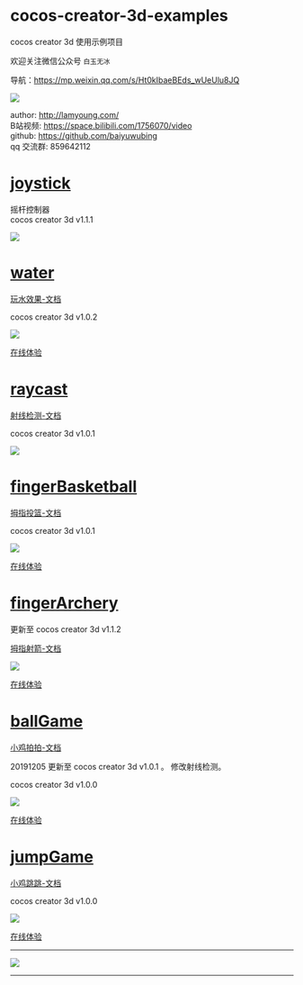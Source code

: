 # cocos-creator-3d-examples

cocos creator 3d 使用示例项目

欢迎关注微信公众号 `白玉无冰`  

导航：https://mp.weixin.qq.com/s/Ht0kIbaeBEds_wUeUlu8JQ

![](./img/about.jpg)  


author: http://lamyoung.com/  
B站视频: https://space.bilibili.com/1756070/video  
github: https://github.com/baiyuwubing  
qq 交流群: 859642112  


# [joystick](./joystick)

摇杆控制器  
cocos creator 3d v1.1.1    

![](./img/joystick.gif)



# [water](./water)

[玩水效果-文档](https://mp.weixin.qq.com/s/-5FSWg4YuGgqwv3L9tQ2dA)

cocos creator 3d v1.0.2  

![](./img/water.gif)

[在线体验](http://lamyoung.gitee.io/web/water)

# [raycast](./raycast)

[射线检测-文档](https://mp.weixin.qq.com/s/ATbpJNKromv17ke1cWgDDw)

cocos creator 3d v1.0.1  

![](./img/raycast.gif)


# [fingerBasketball](./fingerBasketball)

[拇指投篮-文档](https://mp.weixin.qq.com/s/VsbNtTL64J0xHIlhMUHCcQ)

cocos creator 3d v1.0.1  

![](./img/fingerBasketball.gif)

[在线体验](http://lamyoung.gitee.io/web/fingerBasketball)


# [fingerArchery](./fingerArchery)

更新至 cocos creator 3d v1.1.2  

[拇指射箭-文档](https://mp.weixin.qq.com/s/ISsxM411netkEWLKi4v7XA)

<!-- cocos creator 3d v1.0.0   -->

![](./img/fingerArchery.gif)

[在线体验](http://lamyoung.gitee.io/web/fingerArchery)


# [ballGame](./ballGame)

[小鸡拍拍-文档](https://mp.weixin.qq.com/s/sq_6PitkkHgDAj5bm1noPQ)

20191205 更新至 cocos creator 3d v1.0.1 。 修改射线检测。

cocos creator 3d v1.0.0  

![](./img/ballGame.gif)

[在线体验](http://lamyoung.gitee.io/web/ballGame)


# [jumpGame](./jumpGame)

[小鸡跳跳-文档](https://mp.weixin.qq.com/s/UJK5mn8bR_pJIGZ9SaB1Zw)

cocos creator 3d v1.0.0  

![](./img/jumpGame.gif)

[在线体验](http://lamyoung.gitee.io/web/jumpGame)


---

![](./img/about.jpg)

--- 

